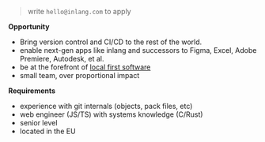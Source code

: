 > write `hello@inlang.com` to apply

**Opportunity**

- Bring version control and CI/CD to the rest of the world.
- enable next-gen apps like inlang and successors to Figma, Excel, Adobe Premiere, Autodesk, et al.
- be at the forefront of [local first software](https://www.inkandswitch.com/local-first/)
- small team, over proportional impact

**Requirements**

- experience with git internals (objects, pack files, etc)
- web engineer (JS/TS) with systems knowledge (C/Rust)
- senior level
- located in the EU

